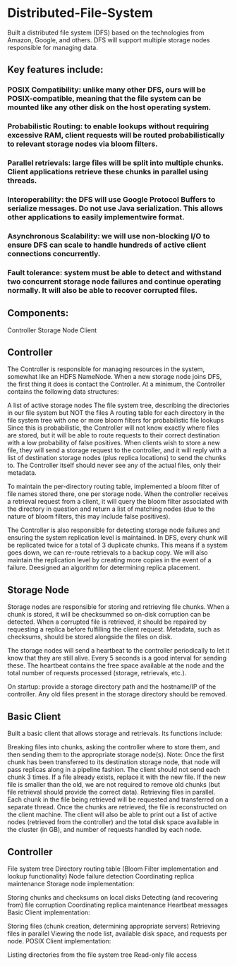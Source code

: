 # Distributed-File-System
Built a distributed file system (DFS) based on the technologies from Amazon, Google, and others. DFS will support multiple storage nodes responsible for managing data.

## Key features include:

### POSIX Compatibility: unlike many other DFS, ours will be POSIX-compatible, meaning that the file system can be mounted like any other disk on the host operating system.
### Probabilistic Routing: to enable lookups without requiring excessive RAM, client requests will be routed probabilistically to relevant storage nodes via bloom filters.
### Parallel retrievals: large files will be split into multiple chunks. Client applications retrieve these chunks in parallel using threads.
### Interoperability: the DFS will use Google Protocol Buffers to serialize messages. Do not use Java serialization. This allows other applications to easily implementwire format.
### Asynchronous Scalability: we will use non-blocking I/O to ensure DFS can scale to handle hundreds of active client connections concurrently.
### Fault tolerance: system must be able to detect and withstand two concurrent storage node failures and continue operating normally. It will also be able to recover corrupted files.

## Components:

Controller
Storage Node
Client



## Controller

The Controller is responsible for managing resources in the system, somewhat like an HDFS NameNode. When a new storage node joins DFS, the first thing it does is contact the Controller. At a minimum, the Controller contains the following data structures:

A list of active storage nodes
The file system tree, describing the directories in our file system but NOT the files
A routing table for each directory in the file system tree with one or more bloom filters for probabilistic file lookups
Since this is probabilistic, the Controller will not know exactly where files are stored, but it will be able to route requests to their correct destination with a low probability of false positives.
When clients wish to store a new file, they will send a storage request to the controller, and it will reply with a list of destination storage nodes (plus replica locations) to send the chunks to. The Controller itself should never see any of the actual files, only their metadata.

To maintain the per-directory routing table, implemented a bloom filter of file names stored there, one per storage node. When the controller receives a retrieval request from a client, it will query the bloom filter associated with the directory in question and return a list of matching nodes (due to the nature of bloom filters, this may include false positives).

The Controller is also responsible for detecting storage node failures and ensuring the system replication level is maintained. In DFS, every chunk will be replicated twice for a total of 3 duplicate chunks. This means if a system goes down, we can re-route retrievals to a backup copy. We will also maintain the replication level by creating more copies in the event of a failure. Deesigned an algorithm for determining replica placement.

## Storage Node
Storage nodes are responsible for storing and retrieving file chunks. When a chunk is stored, it will be checksummed so on-disk corruption can be detected. When a corrupted file is retrieved, it should be repaired by requesting a replica before fulfilling the client request. Metadata, such as checksums, should be stored alongside the files on disk.

The storage nodes will send a heartbeat to the controller periodically to let it know that they are still alive. Every 5 seconds is a good interval for sending these. The heartbeat contains the free space available at the node and the total number of requests processed (storage, retrievals, etc.).

On startup: provide a storage directory path and the hostname/IP of the controller. Any old files present in the storage directory should be removed.

## Basic Client
Built a basic client that allows storage and retrievals. Its functions include:

Breaking files into chunks, asking the controller where to store them, and then sending them to the appropriate storage node(s).
Note: Once the first chunk has been transferred to its destination storage node, that node will pass replicas along in a pipeline fashion. The client should not send each chunk 3 times.
If a file already exists, replace it with the new file. If the new file is smaller than the old, we are not required to remove old chunks (but file retrieval should provide the correct data).
Retrieving files in parallel. Each chunk in the file being retrieved will be requested and transferred on a separate thread. Once the chunks are retrieved, the file is reconstructed on the client machine.
The client will also be able to print out a list of active nodes (retrieved from the controller) and the total disk space available in the cluster (in GB), and number of requests handled by each node.

## Controller

 File system tree
Directory routing table (Bloom Filter implementation and lookup functionality)
Node failure detection
Coordinating replica maintenance
Storage node implementation:

Storing chunks and checksums on local disks
Detecting (and recovering from) file corruption
Coordinating replica maintenance
Heartbeat messages
Basic Client implementation:

Storing files (chunk creation, determining appropriate servers)
Retrieving files in parallel
Viewing the node list, available disk space, and requests per node.
POSIX Client implementation:

Listing directories from the file system tree
Read-only file access
